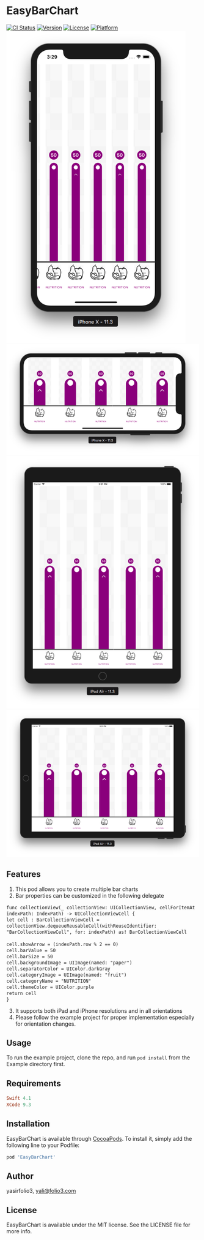 
# EasyBarChart

[![CI Status](https://img.shields.io/travis/yasirfolio3/EasyBarChart.svg?style=flat)](https://travis-ci.org/yasirfolio3/EasyBarChart)
[![Version](https://img.shields.io/cocoapods/v/EasyBarChart.svg?style=flat)](https://cocoapods.org/pods/EasyBarChart)
[![License](https://img.shields.io/cocoapods/l/EasyBarChart.svg?style=flat)](https://cocoapods.org/pods/EasyBarChart)
[![Platform](https://img.shields.io/cocoapods/p/EasyBarChart.svg?style=flat)](https://cocoapods.org/pods/EasyBarChart)
![EasyBarChart hero](https://github.com/yasirfolio3/EasyBarChart/blob/72ffcee1f310f29cf943fd81df67a69d784f0f3b/iphone_portrait.png)
![EasyBarChart hero](https://github.com/yasirfolio3/EasyBarChart/blob/72ffcee1f310f29cf943fd81df67a69d784f0f3b/iphone_lanscape.png)
![EasyBarChart hero](https://github.com/yasirfolio3/EasyBarChart/blob/72ffcee1f310f29cf943fd81df67a69d784f0f3b/ipad_portrait.png)
![EasyBarChart hero](https://github.com/yasirfolio3/EasyBarChart/blob/72ffcee1f310f29cf943fd81df67a69d784f0f3b/ipad_landscape.png)

## Features

1.  This pod allows you to create multiple bar charts
2.  Bar properties can be customized in the following delegate

```
func collectionView(_ collectionView: UICollectionView, cellForItemAt indexPath: IndexPath) -> UICollectionViewCell {
let cell : BarCollectionViewCell = collectionView.dequeueReusableCell(withReuseIdentifier: "BarCollectionViewCell", for: indexPath) as! BarCollectionViewCell

cell.showArrow = (indexPath.row % 2 == 0)
cell.barValue = 50
cell.barSize = 50
cell.backgroundImage = UIImage(named: "paper")
cell.separatorColor = UIColor.darkGray
cell.categoryImage = UIImage(named: "fruit")
cell.categoryName = "NUTRITION"
cell.themeColor = UIColor.purple
return cell
}
```

3. It supports both iPad and iPhone resolutions and in all orientations
4. Please follow the example project for proper implementation especially for orientation changes.

## Usage

To run the example project, clone the repo, and run `pod install` from the Example directory first.

## Requirements

```ruby
Swift 4.1
XCode 9.3
```

## Installation

EasyBarChart is available through [CocoaPods](https://cocoapods.org). To install
it, simply add the following line to your Podfile:

```ruby
pod 'EasyBarChart'
```

## Author

yasirfolio3, yali@folio3.com

## License

EasyBarChart is available under the MIT license. See the LICENSE file for more info.

